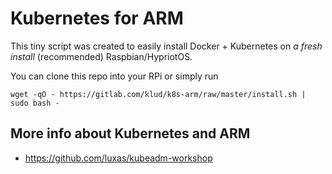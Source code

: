 # Kubernetes for ARM

This tiny script was created to easily install Docker + Kubernetes on *a fresh install* (recommended) Raspbian/HypriotOS.

You can clone this repo into your RPi or simply run

`wget -qO - https://gitlab.com/klud/k8s-arm/raw/master/install.sh | sudo bash -`

## More info about Kubernetes and ARM

* https://github.com/luxas/kubeadm-workshop